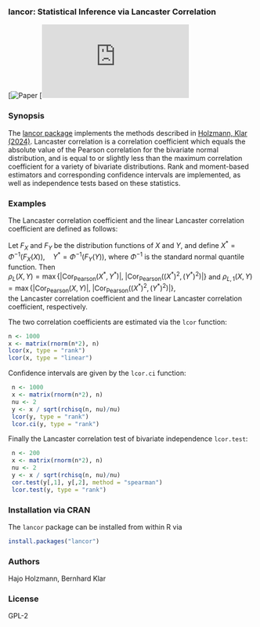 ### lancor: Statistical Inference via Lancaster Correlation

[![Paper](https://onlinelibrary.wiley.com/doi/full/10.1111/sjos.12733)
[![CRAN](https://cran.r-project.org/web/packages/lancor/index.html)


### Synopsis 

The [lancor package](https://cran.r-project.org/web/packages/lancor/index.html) implements the methods described in [Holzmann, Klar (2024)](https://onlinelibrary.wiley.com/doi/full/10.1111/sjos.12733).
Lancaster correlation is a correlation coefficient which equals the absolute value of the Pearson correlation for the bivariate normal distribution,
and is equal to or slightly less than the maximum correlation coefficient for a variety of bivariate distributions. Rank and moment-based estimators and corresponding confidence intervals are implemented, as well as independence 
tests based on these statistics.

### Examples 

The Lancaster correlation coefficient and the linear Lancaster correlation coefficient are defined as follows:

 Let $F_X$ and $F_Y$ be the distribution functions of $X$ and $Y$, and define $X^* = \Phi^{-1}(F_X(X)), \quad Y^* = \Phi^{-1}(F_Y(Y))$, where $\Phi^{-1}$ is the standard normal quantile function. Then \
 $\rho_L(X,Y) = \max\{|\operatorname{Cor}_{\text{Pearson}}(X^*,Y^*)|,\; | \operatorname{Cor}_{\text{Pearson}}((X^*)^2,(Y^*)^2)|\}$  and $\rho_{L,1}(X,Y) = \max\{|\operatorname{Cor}_{\text{Pearson}}(X,Y)|,\; | \operatorname{Cor}_{\text{Pearson}}((X^*)^2,(Y^*)^2)|\}$, \
 the Lancaster correlation coefficient and the linear Lancaster correlation coefficient, respectively.

 The two correlation coefficients are estimated via the `lcor` function:

 ```R
 n <- 1000 
 x <- matrix(rnorm(n*2), n)
 lcor(x, type = "rank")
 lcor(x, type = "linear")
 ```

 Confidence intervals are given by the `lcor.ci` function:

```R
 n <- 1000
 x <- matrix(rnorm(n*2), n)
 nu <- 2
 y <- x / sqrt(rchisq(n, nu)/nu)
 lcor(y, type = "rank")
 lcor.ci(y, type = "rank")
```

Finally the Lancaster correlation test of bivariate independence `lcor.test`:

```R
 n <- 200
 x <- matrix(rnorm(n*2), n)
 nu <- 2
 y <- x / sqrt(rchisq(n, nu)/nu)
 cor.test(y[,1], y[,2], method = "spearman")
 lcor.test(y, type = "rank") 
```


### Installation via CRAN 

The `lancor` package can be installed from within R via

```R
install.packages("lancor")
```

### Authors 

Hajo Holzmann, Bernhard Klar

### License 

GPL-2
